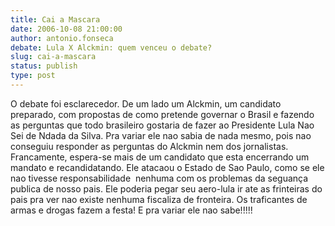 ```yaml
---
title: Cai a Mascara
date: 2006-10-08 21:00:00
author: antonio.fonseca
debate: Lula X Alckmin: quem venceu o debate?
slug: cai-a-mascara
status: publish 
type: post
---
```


O debate foi esclarecedor. De um lado um Alckmin, um candidato preparado, com propostas de como pretende governar o Brasil e fazendo as perguntas que todo brasileiro gostaria de fazer ao Presidente Lula Nao Sei de Ndada da Silva. Pra variar ele nao sabia de nada mesmo, pois nao conseguiu responder as perguntas do Alckmin nem dos jornalistas. Francamente, espera-se mais de um candidato que esta encerrando um mandato e recandidatando. Ele atacaou o Estado de Sao Paulo, como se ele nao tivesse responsabilidade  nenhuma com os problemas da seguança publica de nosso pais. Ele poderia pegar seu aero-lula ir ate as frinteiras do pais pra ver nao existe nenhuma fiscaliza de fronteira. Os traficantes de armas e drogas fazem a festa! E pra variar ele nao sabe!!!!!
